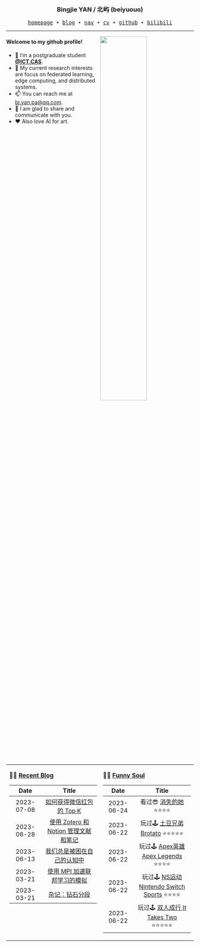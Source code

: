 <h3 align="center"> Bingjie YAN / 北屿 (beiyuouo) </h3>


<p align="center">
  <samp>
    <a href="https://www.bj-yan.top/">homepage</a> ∙
    <a href="https://blog.bj-yan.top/">blog</a> ∙
    <a href="https://nav.bj-yan.top/">nav</a> ∙
    <a href="https://www.bj-yan.top/pdf/cv_en.pdf">cv</a> ∙ 
    <a href="https://github.com/beiyuouo">github</a> ∙ 
    <a href="https://space.bilibili.com/23511429">bilibili</a>
  </samp>
</p>


---

<img align="right" src="https://github-readme-stats.vercel.app/api?username=beiyuouo&show_icons=true&hide_border=true&theme=radical" width="50%">


#### Welcome to my github profile!
<!-- languages:start -->
<!-- prettier-ignore-start -->
<!-- markdownlint-disable -->
- 🔭 I’m a postgraduate student [**@ICT.CAS**](http://www.ict.cas.cn/).
- 🌱 My current research interests are focus on federated learning, edge computing, and distributed systems.
- 📫 You can reach me at [bj.yan.pa@qq.com](mailto:bj.yan.pa@qq.com).
- 🎨 I am glad to share and communicate with you.
- ❤️ Also love AI for art.
<!-- markdownlint-restore -->
<!-- prettier-ignore-end -->
<!-- languages:end -->

<table width="100%" align="center" padding="0" margin="0">
<tr>
<td valign="top" width="50%">

**🤹‍♀️ <a href="https://blog.bj-yan.top/" target="_blank">Recent Blog</a>**

<!-- START_SECTION:blog -->
| Date | Title |
| :-: | :---: |
| 2023-07-08 | <a href='https://blog.bj-yan.top/p/blog-the-top-k-of-wechat-red-envelopes/' target='_blank'>如何获得微信红包的 Top K</a> |
| 2023-06-28 | <a href='https://blog.bj-yan.top/p/blog-using-zotero-and-notion-manage-your-papers-and-notes/' target='_blank'>使用 Zotero 和 Notion 管理文献和笔记</a> |
| 2023-06-13 | <a href='https://blog.bj-yan.top/p/misc-wo-men-zong-bei-kun-zai-zi-ji-de-ren-zhi-zhong/' target='_blank'>我们总是被困在自己的认知中</a> |
| 2023-03-21 | <a href='https://blog.bj-yan.top/p/blog-accelerating-federated-learning-simulation-using-mpi/' target='_blank'>使用 MPI 加速联邦学习的模拟</a> |
| 2023-03-21 | <a href='https://blog.bj-yan.top/p/misc-games-rank-diamond/' target='_blank'>杂记：钻石分段</a> |
<!-- END_SECTION:blog -->
</td>
<td valign="top" width="50%">

**🤾‍♂️ <a href="https://www.douban.com/people/beiyuouo/" target="_blank">Funny Soul</a>**

<!-- START_SECTION:douban -->
| Date | Title |
| :-: | :---: |
| 2023-06-24 | 看过😎 <a href='http://movie.douban.com/subject/35660795/' target='_blank'>消失的她</a> ⭐⭐⭐⭐ |
| 2023-06-22 | 玩过🕹 <a href='http://www.douban.com/game/36124711/' target='_blank'>土豆兄弟 Brotato</a> ⭐⭐⭐⭐⭐ |
| 2023-06-22 | 玩过🕹 <a href='http://www.douban.com/game/30453625/' target='_blank'>Apex英雄 Apex Legends</a> ⭐⭐⭐⭐ |
| 2023-06-22 | 玩过🕹 <a href='http://www.douban.com/game/35764203/' target='_blank'>NS运动 Nintendo Switch Sports</a> ⭐⭐⭐⭐ |
| 2023-06-22 | 玩过🕹 <a href='http://www.douban.com/game/35110438/' target='_blank'>双人成行 It Takes Two</a> ⭐⭐⭐⭐⭐ |
<!-- END_SECTION:douban -->
</td>
</tr>

<!-- START_SECTION:github-xxx -->
<!-- END_SECTION:github-xxx -->

</table>
